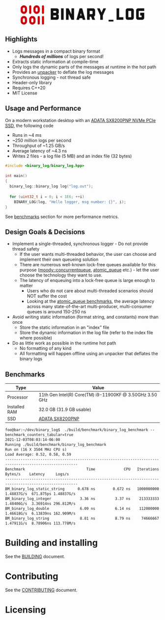 <p align="center">
  <img height="70" src="images/logo.png"/>  
</p>

## Highlights

* Logs messages in a compact binary format
  * ***Hundreds of millions*** of logs per second!
* Extracts static information at compile-time
* Only logs the dynamic parts of the messages at runtime in the hot path
* Provides an [unpacker](https://github.com/p-ranav/binary_log/tree/master/tools/unpacker) to deflate the log messages
* Synchronous logging - not thread safe
* Header-only library
* Requires C++20
* MIT License

## Usage and Performance

On a modern workstation desktop with an [ADATA SX8200PNP NVMe PCIe SSD](https://www.adata.com/upload/downloadfile/Datasheet_XPG%20SX8200%20Pro_EN_20181017.pdf), the following code 
* Runs in ~4 ms
* ~250 million logs per second
* Throughput of ~1.25 GB/s
* Average latency of ~4.3 ns
* Writes 2 files - a log file (5 MB) and an index file (32 bytes)

```cpp
#include <binary_log/binary_log.hpp>

int main()
{
  binary_log::binary_log log("log.out");

  for (uint32_t i = 0; i < 1E6; ++i)
    BINARY_LOG(log, "Hello logger, msg number: {}", i);
}
```

See [benchmarks](https://github.com/p-ranav/binary_log/blob/master/README.md#benchmarks) section for more performance metrics.

## Design Goals & Decisions

* Implement a single-threaded, synchronous logger - Do not provide thread safety
  - If the user wants multi-threaded behavior, the user can choose and implement their own queueing solution
  - There are numerous well-known lock-free queues available for this purpose ([moody::concurrentqueue](https://github.com/cameron314/concurrentqueue), [atomic_queue](https://github.com/max0x7ba/atomic_queue) etc.) - let the user choose the technology they want to use.
  - The latency of enqueuing into a lock-free queue is large enough to matter
    - Users who do not care about multi-threaded scenarios should NOT suffer the cost
    - Looking at the [atomic_queue benchmarks](https://max0x7ba.github.io/atomic_queue/html/benchmarks.html), the average latency across many state-of-the-art multi-producer, multi-consumer queues is around 150-250 ns
* Avoid writing static information (format string, and constants) more than once
  - Store the static information in an "index" file 
  - Store the dynamic information in the log file (refer to the index file where possible)
* Do as little work as possible in the runtime hot path
  - No formatting of any kind
  - All formatting will happen offline using an unpacker that deflates the binary logs

## Benchmarks

| Type            | Value                                                                                                     |
| --------------- | --------------------------------------------------------------------------------------------------------- |
| Processor       | 11th Gen Intel(R) Core(TM) i9-11900KF @ 3.50GHz   3.50 GHz                                                |
| Installed RAM   | 32.0 GB (31.9 GB usable)                                                                                  |
| SSD             | [ADATA SX8200PNP](https://www.adata.com/upload/downloadfile/Datasheet_XPG%20SX8200%20Pro_EN_20181017.pdf) |

```console
foo@bar:~/dev/binary_log$  ./build/benchmark/binary_log_benchmark --benchmark_counters_tabular=true
2021-12-03T08:03:14-06:00
Running ./build/benchmark/binary_log_benchmark
Run on (16 X 3504 MHz CPU s)
Load Average: 0.52, 0.58, 0.59
-------------------------------------------------------------------------------------------------------
Benchmark                            Time             CPU   Iterations    Bytes/s    Latency     Logs/s
-------------------------------------------------------------------------------------------------------
BM_binary_log_static_string      0.678 ns        0.672 ns   1000000000 1.48837G/s  671.875ps 1.48837G/s
BM_binary_log_integer             3.36 ns         3.37 ns    213333333 1.48406G/s  3.36914ns 296.812M/s
BM_binary_log_double              6.09 ns         6.14 ns    112000000 1.46618G/s  6.13839ns 162.909M/s
BM_binary_log_string              8.81 ns         8.79 ns     74666667 1.47911G/s  8.78906ns 113.778M/s
```

# Building and installing

See the [BUILDING](BUILDING.md) document.

# Contributing

See the [CONTRIBUTING](CONTRIBUTING.md) document.

# Licensing

<!--
Please go to https://choosealicense.com/ and choose a license that fits your
needs. GNU GPLv3 is a pretty nice option ;-)
-->
